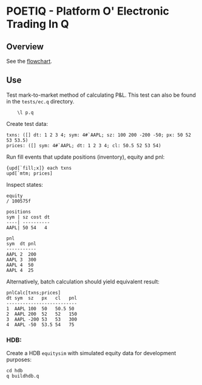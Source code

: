 # POETIQ - Platform O' Electronic Trading In Q
## Overview ##

See the [flowchart](https://www.lucidchart.com/documents/view/470ba64c-d651-4fca-95a8-b1bec2ce62de).

## Use ##

Test mark-to-market method of calculating P&L. This test can also be found in the `tests/ec.q` directory.

        \l p.q

Create test data:

    txns: ([] dt: 1 2 3 4; sym: 4#`AAPL; sz: 100 200 -200 -50; px: 50 52 53 53.5)
    prices: ([] sym: 4#`AAPL; dt: 1 2 3 4; cl: 50.5 52 53 54)

Run fill events that update positions (inventory), equity and pnl:

    {upd[`fill;x]} each txns
    upd[`mtm; prices]

Inspect states:

    equity
    / 100575f

    positions
    sym | sz cost dt
    ----| ----------
    AAPL| 50 54   4 

    pnl
    sym  dt pnl
    -----------
    AAPL 2  200
    AAPL 3  300
    AAPL 4  50 
    AAPL 4  25 

Alternatively, batch calculation should yield equivalent result:

    pnlCalc[txns;prices]
    dt sym  sz   px   cl   pnl
    --------------------------
    1  AAPL 100  50   50.5 50 
    2  AAPL 200  52   52   150
    3  AAPL -200 53   53   300
    4  AAPL -50  53.5 54   75 

### HDB:
Create a HDB `equitysim` with simulated equity data for development purposes:
````
cd hdb
q buildhdb.q
````

